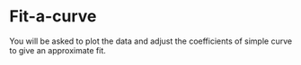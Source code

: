 # Fit-a-curve
You will be asked to plot the data and adjust the coefficients of simple curve to give an approximate fit. 
